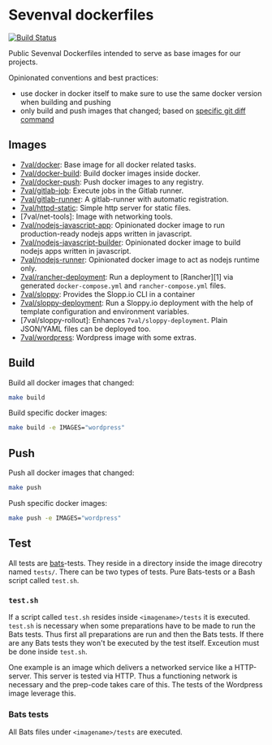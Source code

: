 # Sevenval dockerfiles

[![Build Status](https://travis-ci.org/sevenval/dockerfiles.svg?branch=master)](https://travis-ci.org/sevenval/dockerfiles)

Public Sevenval Dockerfiles intended to serve as base images for our projects.

Opinionated conventions and best practices:
- use docker in docker itself to make sure to use the same docker version when building and pushing
- only build and push images that changed; based on [specific git diff command][0]

## Images

* [7val/docker]: Base image for all docker related tasks.
* [7val/docker-build]: Build docker images inside docker.
* [7val/docker-push]: Push docker images to any registry.
* [7val/gitlab-job]: Execute jobs in the Gitlab runner.
* [7val/gitlab-runner]: A gitlab-runner with automatic registration.
* [7val/httpd-static]: Simple http server for static files.
* [7val/net-tools]: Image with networking tools.
* [7val/nodejs-javascript-app]: Opinionated docker image to run production-ready
  nodejs apps written in javascript.
* [7val/nodejs-javascript-builder]: Opinionated docker image to build nodejs
  apps written in javascript.
* [7val/nodejs-runner]: Opinionated docker image to act as nodejs runtime only.
* [7val/rancher-deployment]: Run a deployment to [Rancher][1] via generated
  `docker-compose.yml` and `rancher-compose.yml` files.
* [7val/sloppy]: Provides the Slopp.io CLI in a container
* [7val/sloppy-deployment]: Run a Sloppy.io deployment with the help of template
  configuration and environment variables.
* [7val/sloppy-rollout]: Enhances `7val/sloppy-deployment`. Plain JSON/YAML
  files can be deployed too.
* [7val/wordpress]: Wordpress image with some extras.

## Build

Build all docker images that changed:
```bash
make build
```

Build specific docker images:
```bash
make build -e IMAGES="wordpress"
```

## Push

Push all docker images that changed:
```bash
make push
```

Push specific docker images:
```bash
make push -e IMAGES="wordpress"
```

## Test

All tests are
[bats](https://github.com/bats-core/bats-core)-tests. They reside in a directory
inside the image direcotry named `tests/`. There can be two types of
tests. Pure Bats-tests or a Bash script called `test.sh`.

### `test.sh`

If a script called `test.sh` resides inside `<imagename>/tests` it is executed.
`test.sh` is necessary when some preparations have to be made to run the Bats
tests. Thus first all preparations are run and then the Bats tests.
If there are any Bats tests they won't be executed by the test itself. Exceution
must be done inside `test.sh`.

One example is an image which delivers a networked service like a HTTP-server.
This server is tested via HTTP. Thus a functioning network is necessary and the
prep-code takes care of this. The tests of the Wordpress image leverage this.

### Bats tests

All Bats files under `<imagename>/tests` are executed.


[0]: https://github.com/sevenval/dockerfiles/blob/74ece293784680f18c89d4955a0881f93fd791f6/docker-build/run.sh#L8
[7val/docker]: https://cloud.docker.com/u/7val/repository/docker/7val/docker
[7val/docker-build]: https://cloud.docker.com/u/7val/repository/docker/7val/docker-build
[7val/docker-push]: https://cloud.docker.com/u/7val/repository/docker/7val/docker-push
[7val/gitlab-job]: https://cloud.docker.com/u/7val/repository/docker/7val/gitlab-job
[7val/gitlab-runner]: https://cloud.docker.com/u/7val/repository/docker/7val/gitlab-runner
[7val/httpd-static]: https://cloud.docker.com/u/7val/repository/docker/7val/httpd-static
[7val/nodejs-javascript-app]: https://cloud.docker.com/u/7val/repository/docker/7val/nodejs-javascript-app
[7val/nodejs-javascript-builder]: https://cloud.docker.com/u/7val/repository/docker/7val/nodejs-javascript-builder
[7val/nodejs-runner]: https://cloud.docker.com/u/7val/repository/docker/7val/nodejs-runner
[7val/rancher-deployment]: https://cloud.docker.com/u/7val/repository/docker/7val/rancher-deployment
[7val/sloppy]: https://cloud.docker.com/u/7val/repository/docker/7val/sloppy
[7val/sloppy-deployment]: https://cloud.docker.com/u/7val/repository/docker/7val/sloppy-deployment
[7val/wordpress]: https://cloud.docker.com/u/7val/repository/docker/7val/wordpress
